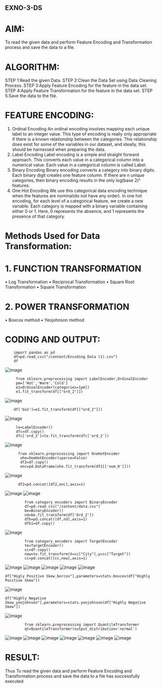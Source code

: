 ## EXNO-3-DS

# AIM:

To read the given data and perform Feature Encoding and Transformation process and save the data to a file.

# ALGORITHM:
STEP 1:Read the given Data.
STEP 2:Clean the Data Set using Data Cleaning Process.
STEP 3:Apply Feature Encoding for the feature in the data set.
STEP 4:Apply Feature Transformation for the feature in the data set.
STEP 5:Save the data to the file.

# FEATURE ENCODING:
1. Ordinal Encoding
An ordinal encoding involves mapping each unique label to an integer value. This type of encoding is really only appropriate if there is a known relationship between the categories. This relationship does exist for some of the variables in our dataset, and ideally, this should be harnessed when preparing the data.
2. Label Encoding
Label encoding is a simple and straight forward approach. This converts each value in a categorical column into a numerical value. Each value in a categorical column is called Label.
3. Binary Encoding
Binary encoding converts a category into binary digits. Each binary digit creates one feature column. If there are n unique categories, then binary encoding results in the only log(base 2)ⁿ features.
4. One Hot Encoding
We use this categorical data encoding technique when the features are nominal(do not have any order). In one hot encoding, for each level of a categorical feature, we create a new variable. Each category is mapped with a binary variable containing either 0 or 1. Here, 0 represents the absence, and 1 represents the presence of that category.

# Methods Used for Data Transformation:
  # 1. FUNCTION TRANSFORMATION
• Log Transformation
• Reciprocal Transformation
• Square Root Transformation
• Square Transformation
  # 2. POWER TRANSFORMATION
• Boxcox method
• Yeojohnson method

# CODING AND OUTPUT:
```
    import pandas as pd
    df=pd.read_csv("/content/Encoding Data (1).csv")
    df
```
![image](https://github.com/user-attachments/assets/4d7590a3-7845-481c-b76a-63c6b52df881)

```
     from sklearn.preprocessing import LabelEncoder,OrdinalEncoder
     pm=['Hot','Warm','Cold']
     e1=OrdinalEncoder(categories=[pm])
     e1.fit_transform(df[["ord_2"]])
```
![image](https://github.com/user-attachments/assets/00c9afd3-9657-4012-9bab-4290dee056d1)
```
    df['bo2']=e1.fit_transform(df[["ord_2"]])
```
![image](https://github.com/user-attachments/assets/2fc4d442-5525-4ea7-bf88-a7f14745f3c3)
```
     le=LabelEncoder()
     dfc=df.copy()
     dfc['ord_2']=le.fit_transform(dfc['ord_2'])
```
![image](https://github.com/user-attachments/assets/42b86563-b895-449e-8b22-9add81274f9d)
```
      from sklearn.preprocessing import OneHotEncoder
       ohe=OneHotEncoder(sparse=False)
       df2=df.copy()
       enc=pd.DataFrame(ohe.fit_transform(df2[['nom_0']]))
```
![image](https://github.com/user-attachments/assets/4c3c25d6-061b-4c7d-9ce6-ca739043e85d)
```
      df2=pd.concat([df2,enc],axis=1)
```
![image](https://github.com/user-attachments/assets/2f8c4af3-32eb-452c-83d6-3afcf805b5fd)
![image](https://github.com/user-attachments/assets/d2568e5c-9bf9-46f0-9a71-9f30fc246a3a)
```
         from category_encoders import BinaryEncoder
         df=pd.read_csv("/content/data.csv")
         be=BinaryEncoder()
         nd=be.fit_transform(df['Ord_2'])
         dfb=pd.concat([df,nd],axis=1)
         dfb1=df.copy()
```
![image](https://github.com/user-attachments/assets/d2310938-b19f-4e7b-b187-3d80809c49e1)
```
         from category_encoders import TargetEncoder
         te=TargetEncoder()
         cc=df.copy()
         new=te.fit_transform(X=cc["City"],y=cc["Target"])
         cc=pd.concat([cc,new],axis=1)
```
![image](https://github.com/user-attachments/assets/6492928b-3089-4c05-a2a5-82ce039b9ad3)
![image](https://github.com/user-attachments/assets/81b8db91-09bf-48a9-973a-7a92ae0bead8)
![image](https://github.com/user-attachments/assets/957a6034-8acf-4023-9678-9fbf42898d9b)
![image](https://github.com/user-attachments/assets/f2712f17-b2c4-415b-a494-ddae136b8571)
![image](https://github.com/user-attachments/assets/0eaacf5b-9e09-423e-a9b2-aa73319d6ecf)
```
df["Higly Positive Skew_borcox"],parameters=stats.boxcox(df["Highly Positive Skew"])
```
![image](https://github.com/user-attachments/assets/2b20b086-b1df-4154-a2f4-172927ffbca2)
```
df["Highly Negative Skew_yeojohnson"],parameters=stats.yeojohnson(df["Highly Negative Skew"])
```
![image](https://github.com/user-attachments/assets/abf19cd1-8e06-492c-89fe-e4f8ae1f7225)
```
         from sklearn.preprocessing import QuantileTransformer
         qt=QuantileTransformer(output_distribution='normal')
```
![image](https://github.com/user-attachments/assets/0a8ef01f-d920-4df9-9d39-64759e4ea9ee)
![image](https://github.com/user-attachments/assets/3937bc9a-9d94-452e-a206-7e52e369a59d)
![image](https://github.com/user-attachments/assets/f380d388-de12-444e-8ae9-3ef20747198b)
![image](https://github.com/user-attachments/assets/998a768c-b896-47a6-885e-658b62c690b7)
![image](https://github.com/user-attachments/assets/9e77f0cb-0e44-45db-aa29-d6ad29375fc0)
![image](https://github.com/user-attachments/assets/92f2f42e-ec13-4082-9508-bc2be12d321c)
![image](https://github.com/user-attachments/assets/1a5f5824-95f4-4667-8243-df61f392bd07)


# RESULT:
   Thus To read the given data and perform Feature Encoding and Transformation process and save the data to a file has successfully executed  

       
